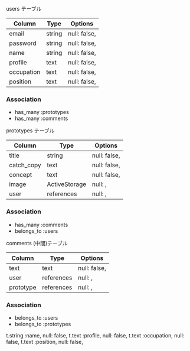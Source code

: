 

users テーブル

| Column     | Type       | Options                        |
| ------     | ---------- | ------------------------------ |
| email      | string     | null: false,                   |
| password   | string     | null: false,                   |
| name       | string     | null: false,                   |
| profile    | text       | null: false,                   |
| occupation | text       | null: false,                   |
| position   | text       | null: false,                   |

### Association
- has_many :prototypes
- has_many :comments

prototypes テーブル

| Column     | Type       | Options                        |
| ------     | ---------- | ------------------------------ |
| title      | string     | null: false,                   |
| catch_copy | text       | null: false,                   |
| concept    | text       | null: false,                   |
| image      | ActiveStorage | null: ,                     |
| user       | references | null: ,                        |

### Association
- has_many :comments
- belongs_to :users

comments (中間)テーブル

| Column    | Type       | Options                        |
| ------    | ---------- | ------------------------------ |
| text      | text       | null: false,                   |
| user      | references | null: ,                        |
| prototype | references | null: ,                        |

### Association
- belongs_to :users
- belongs_to :prototypes



t.string :name,               null: false,
      t.text :profile,              null: false,
      t.text :occupation,           null: false,
      t.text :position,             null: false,